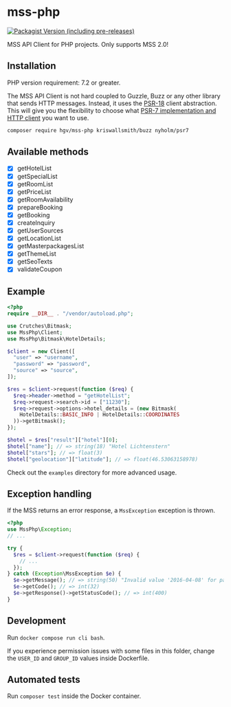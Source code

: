 # mss-php

[![Packagist Version (including pre-releases)](https://img.shields.io/packagist/v/hgv/mss-php.svg?include_prereleases&style=flat-square)](https://packagist.org/packages/hgv/mss-php)

MSS API Client for PHP projects.
Only supports MSS 2.0!

## Installation

PHP version requirement: 7.2 or greater.

The MSS API Client is not hard coupled to Guzzle, Buzz or any other library that sends
HTTP messages. Instead, it uses the [PSR-18](https://www.php-fig.org/psr/psr-18/) client abstraction.
This will give you the flexibility to choose what
[PSR-7 implementation and HTTP client](https://packagist.org/providers/php-http/client-implementation)
you want to use.

```bash
composer require hgv/mss-php kriswallsmith/buzz nyholm/psr7
```

## Available methods

- [x] getHotelList
- [x] getSpecialList
- [x] getRoomList
- [x] getPriceList
- [x] getRoomAvailability
- [x] prepareBooking
- [x] getBooking
- [x] createInquiry
- [x] getUserSources
- [x] getLocationList
- [x] getMasterpackagesList
- [x] getThemeList
- [x] getSeoTexts
- [x] validateCoupon

## Example

```php
<?php
require __DIR__ . "/vendor/autoload.php";

use Crutches\Bitmask;
use MssPhp\Client;
use MssPhp\Bitmask\HotelDetails;

$client = new Client([
  "user" => "username",
  "password" => "password",
  "source" => "source",
]);

$res = $client->request(function ($req) {
  $req->header->method = "getHotelList";
  $req->request->search->id = ["11230"];
  $req->request->options->hotel_details = (new Bitmask(
    HotelDetails::BASIC_INFO | HotelDetails::COORDINATES
  ))->getBitmask();
});

$hotel = $res["result"]["hotel"][0];
$hotel["name"]; // => string(18) "Hotel Lichtenstern"
$hotel["stars"]; // => float(3)
$hotel["geolocation"]["latitude"]; // => float(46.53063158978)
```

Check out the `examples` directory for more advanced usage.

## Exception handling

If the MSS returns an error response, a `MssException` exception is thrown.

```php
<?php
use MssPhp\Exception;
// ...

try {
  $res = $client->request(function ($req) {
    // ...
  });
} catch (Exception\MssException $e) {
  $e->getMessage(); // => string(50) "Invalid value '2016-04-08' for parameter 'arrival'"
  $e->getCode(); // => int(32)
  $e->getResponse()->getStatusCode(); // => int(400)
}
```

## Development

Run `docker compose run cli bash`.

If you experience permission issues with some files in this folder,
change the `USER_ID` and `GROUP_ID` values inside Dockerfile.

## Automated tests

Run `composer test` inside the Docker container.

